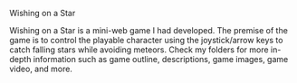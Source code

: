 Wishing on a Star

Wishing on a Star is a mini-web game I had developed. The premise of the game is to control
the playable character using the joystick/arrow keys to catch falling stars while avoiding
meteors. Check my folders for more in-depth information such as game outline, descriptions, 
game images, game video, and more. 
